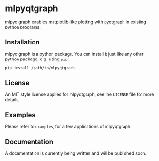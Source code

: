 # mlpyqtgraph

mlpyqtgraph enables [matplotlib](https://matplotlib.org/)-like plotting with
[pyqtgraph](https://github.com/pyqtgraph/pyqtgraph) in existing python programs.

## Installation

mlpyqtgraph is a python package. You can install it just like any other python
package, e.g. using ``pip``:

``` bash
pip install /path/to/mlpyqtgraph
```

## License

An MIT style license applies for mlpyqtgraph, see the ``LICENSE`` file for more
details.

## Examples

Please refer to ``examples``, for a few applications of mlpyqtgraph.

## Documentation

A documentation is currently being written and will be published soon.

